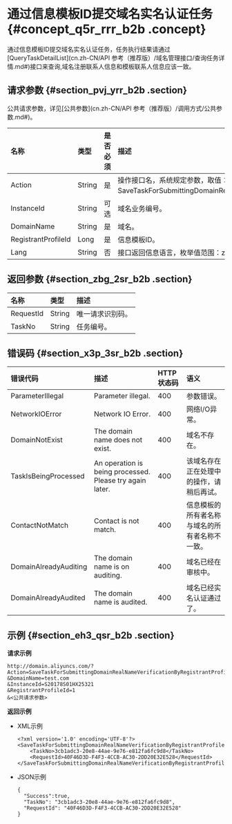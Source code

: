 # 通过信息模板ID提交域名实名认证任务 {#concept_q5r_rrr_b2b .concept}

通过信息模板ID提交域名实名认证任务，任务执行结果请通过[QueryTaskDetailList](cn.zh-CN/API 参考（推荐版）/域名管理接口/查询任务详情.md#)接口来查询,域名注册联系人信息和模板联系人信息应该一致。

## 请求参数 {#section_pvj_yrr_b2b .section}

公共请求参数，详见[公共参数](cn.zh-CN/API 参考（推荐版）/调用方式/公共参数.md#)。

|名称|类型|是否必须|描述|
|:-|:-|:---|:-|
|Action|String|是|操作接口名，系统规定参数，取值：SaveTaskForSubmittingDomainRealNameVerificationByRegistrantProfileID。|
|InstanceId|String|可选|域名业务编号。|
|DomainName|String|是|域名。|
|RegistrantProfileId|Long|是|信息模板ID。|
|Lang|String|否|接口返回信息语言，枚举值范围：zh 中文；en 英文。默认为en。|

## 返回参数 {#section_zbg_2sr_b2b .section}

|名称|类型|描述|
|:-|:-|:-|
|RequestId|String|唯一请求识别码。|
|TaskNo|String|任务编号。|

## 错误码 {#section_x3p_3sr_b2b .section}

|错误代码|描述|HTTP状态码|语义|
|:---|:-|:------|:-|
|ParameterIllegal|Parameter illegal.|400|参数错误。|
|NetworkIOError|Network IO Error.|400|网络I/O异常。|
|DomainNotExist|The domain name does not exist.|400|域名不存在。|
|TaskIsBeingProcessed|An operation is being processed. Please try again later.|400|该域名存在正在处理中的操作，请稍后再试。|
|ContactNotMatch|Contact is not match.|400|信息模板的所有者名称与域名的所有者名称不一致。|
|DomainAlreadyAuditing|The domain name is on auditing.|400|域名已经在审核中。|
|DomainAlreadyAudited|The domain name is audited.|400|域名已经实名认证通过了。|

## 示例 {#section_eh3_qsr_b2b .section}

**请求示例**

```
http://domain.aliyuncs.com/?Action=SaveTaskForSubmittingDomainRealNameVerificationByRegistrantProfileID
&DomainName=test.com
&InstanceId=S20178S01HX25321
&RegistrantProfileId=1
&<公共请求参数>
```

**返回示例**

-   XML示例

    ```
    <?xml version='1.0' encoding='UTF-8'?>
    <SaveTaskForSubmittingDomainRealNameVerificationByRegistrantProfileIDResponse>
        <TaskNo>3cb1adc3-20e8-44ae-9e76-e812fa6fc9d8</TaskNo>
        <RequestId>40F46D3D-F4F3-4CCB-AC30-2DD20E32E528</RequestId>
    </SaveTaskForSubmittingDomainRealNameVerificationByRegistrantProfileIDResponse>
    ```

-   JSON示例

    ```
    {    
      "Success":true,        
      "TaskNo": "3cb1adc3-20e8-44ae-9e76-e812fa6fc9d8",
      "RequestId": "40F46D3D-F4F3-4CCB-AC30-2DD20E32E528"
    }
    ```


